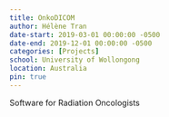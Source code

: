 ```yaml
---
title: OnkoDICOM
author: Hélène Tran
date-start: 2019-03-01 00:00:00 -0500
date-end: 2019-12-01 00:00:00 -0500
categories: [Projects]
school: University of Wollongong
location: Australia
pin: true
---
```


Software for Radiation Oncologists